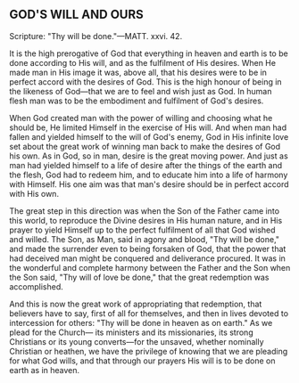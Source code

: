 ## GOD'S WILL AND OURS ##

Scripture: "Thy will be done."—MATT. xxvi. 42.



It is the high prerogative of God that everything in heaven and earth is to be done according to His will, and as the fulfilment of His desires. When He made man in His image it was, above all, that his desires were to be in perfect accord with the desires of God. This is the high honour of being in the likeness of God—that we are to feel and wish just as God. In human flesh man was to be the embodiment and fulfilment of God's desires.

When God created man with the power of willing and choosing what he should be, He limited Himself in the exercise of His will. And when man had fallen and yielded himself to the will of God's enemy, God in His infinite love set about the great work of winning man back to make the desires of God his own. As in God, so in man, desire is the great moving power. And just as man had yielded himself to a life of desire after the things of the earth and the flesh, God had to redeem him, and to educate him into a life of harmony with Himself. His one aim was that man's desire should be in perfect accord with His own.

The great step in this direction was when the Son of the Father came into this world, to reproduce the Divine desires in His human nature, and in His prayer to yield Himself up to the perfect fulfilment of all that God wished and willed. The Son, as Man, said in agony and blood, "Thy will be done," and made the surrender even to being forsaken of God, that the power that had deceived man might be conquered and deliverance procured. It was in the wonderful and complete harmony between the Father and the Son when the Son said, "Thy will of love be done," that the great redemption was accomplished.

And this is now the great work of appropriating that redemption, that believers have to say, first of all for themselves, and then in lives devoted to intercession for others: "Thy will be done in heaven as on earth." As we plead for the Church— its ministers and its missionaries, its strong Christians or its young converts—for the unsaved, whether nominally Christian or heathen, we have the privilege of knowing that we are pleading for what God wills, and that through our prayers His will is to be done on earth as in heaven.

